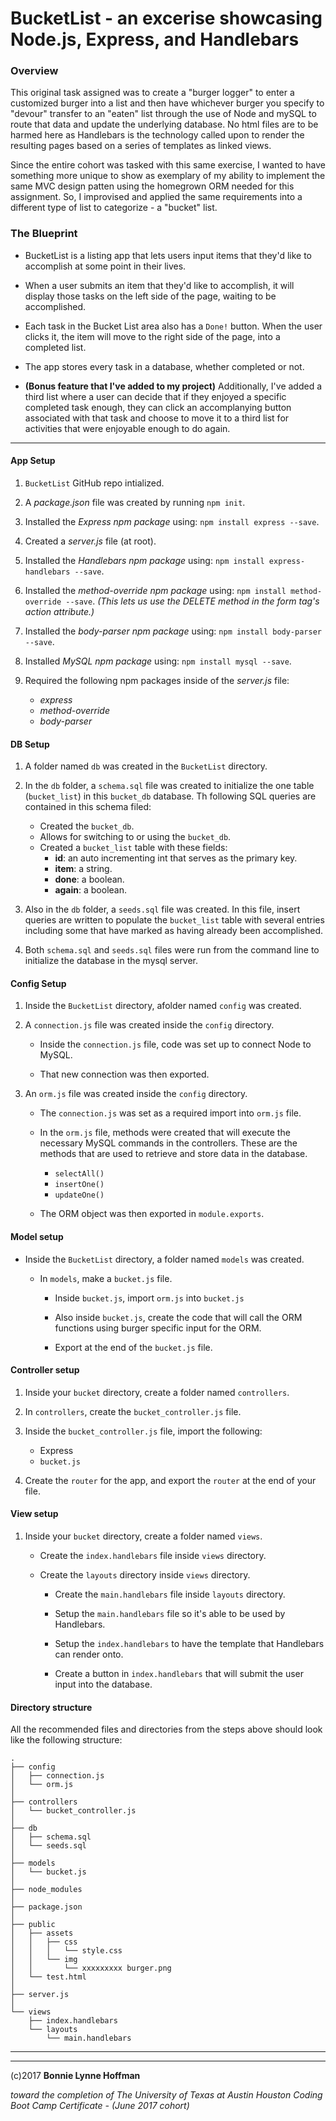 # BucketList - an excerise showcasing Node.js, Express, and Handlebars

### Overview

This original task assigned was to create a "burger logger" to enter a customized burger into a list and then have whichever burger you specify to "devour" transfer to an "eaten" list through the use of Node and mySQL to route that data and update the underlying database. No html files are to be harmed here as Handlebars is the technology called upon to render the resulting pages based on a series of templates as linked views.

Since the entire cohort was tasked with this same exercise, I wanted to have something more unique to show as exemplary of my ability to implement the same MVC design patten using the homegrown ORM needed for this assignment. So, I improvised and applied the same requirements into a different type of list to categorize - a "bucket" list.


### The Blueprint

* BucketList is a listing app that lets users input items that they'd like to accomplish at some point in their lives.

* When a user submits an item that they'd like to accomplish, it will display those tasks on the left side of the page, waiting to be accomplished.

* Each task in the Bucket List area also has a `Done!` button. When the user clicks it, the item will move to the right side of the page, into a completed list.

* The app stores every task in a database, whether completed or not.

* **(Bonus feature that I've added to my project)** Additionally, I've added a third list where a user can decide that if they enjoyed a specific completed task enough, they can click an accomplanying button associated with that task and choose to move it to a third list for activities that were enjoyable enough to do again.

- - - 

#### App Setup

1. `BucketList` GitHub repo intialized.

2. A *package.json* file was created by running `npm init`.

3. Installed the *Express npm package* using: `npm install express --save`.

4. Created a *server.js* file (at root).

5. Installed the *Handlebars npm package* using: `npm install express-handlebars --save`.

6. Installed the *method-override npm package* using: `npm install method-override --save`. *(This lets us use the DELETE method in the form tag's action attribute.)*

7. Installed the *body-parser npm package* using: `npm install body-parser --save`.

8. Installed *MySQL npm package* using: `npm install mysql --save`.

9. Required the following npm packages inside of the *server.js* file:
   * *express*
   * *method-override*
   * *body-parser*



#### DB Setup

1. A folder named `db` was created in the `BucketList` directory.

2. In the `db` folder, a `schema.sql` file was created to initialize the one table (`bucket_list`) in this `bucket_db` database. Th following SQL queries are contained in this schema filed:

   * Created the `bucket_db`.
   * Allows for switching to or using the `bucket_db`.
   * Created a `bucket_list` table with these fields:
     * **id**: an auto incrementing int that serves as the primary key.
     * **item**: a string.
     * **done**: a boolean.
     * **again**: a boolean.

3. Also in the `db` folder, a `seeds.sql` file was created. In this file, insert queries are written to populate the `bucket_list` table with several entries including some that have marked as having already been accomplished.

4. Both `schema.sql` and `seeds.sql` files were run from the command line to initialize the database in the mysql server.


#### Config Setup

1. Inside the `BucketList` directory, afolder named `config` was created.

2. A `connection.js` file was created inside the `config` directory.

   * Inside the `connection.js` file, code was set up to connect Node to MySQL.

   * That new connection was then exported.


3. An `orm.js` file was created inside the `config` directory.

   * The `connection.js` was set as a required import into `orm.js` file.

   * In the `orm.js` file, methods were created that will execute the necessary MySQL commands in the controllers. These are the methods that are used to retrieve and store data in the database.

     * `selectAll()` 
     * `insertOne()` 
     * `updateOne()` 

   * The ORM object was then exported in `module.exports`.



#### Model setup

* Inside the `BucketList` directory, a folder named `models` was created.






  * In `models`, make a `bucket.js` file.

    * Inside `bucket.js`, import `orm.js` into `bucket.js`

    * Also inside `bucket.js`, create the code that will call the ORM functions using burger specific input for the ORM.

    * Export at the end of the `bucket.js` file.

#### Controller setup

1. Inside your `bucket` directory, create a folder named `controllers`.

2. In `controllers`, create the `bucket_controller.js` file.

3. Inside the `bucket_controller.js` file, import the following:

   * Express
   * `bucket.js`

4. Create the `router` for the app, and export the `router` at the end of your file.

#### View setup

1. Inside your `bucket` directory, create a folder named `views`.

   * Create the `index.handlebars` file inside `views` directory.

   * Create the `layouts` directory inside `views` directory.

     * Create the `main.handlebars` file inside `layouts` directory.

     * Setup the `main.handlebars` file so it's able to be used by Handlebars.

     * Setup the `index.handlebars` to have the template that Handlebars can render onto.

     * Create a button in `index.handlebars` that will submit the user input into the database.

#### Directory structure

All the recommended files and directories from the steps above should look like the following structure:

```
.
├── config
│   ├── connection.js
│   └── orm.js
│ 
├── controllers
│   └── bucket_controller.js
│
├── db
│   ├── schema.sql
│   └── seeds.sql
│
├── models
│   └── bucket.js
│ 
├── node_modules
│ 
├── package.json
│
├── public
│   ├── assets
│   │   ├── css
│   │   │   └── style.css
│   │   └── img
│   │       └── xxxxxxxxx burger.png
│   └── test.html
│
├── server.js
│
└── views
    ├── index.handlebars
    └── layouts
        └── main.handlebars
```



- - -






- - - 


(c)2017 __Bonnie Lynne Hoffman__ 

*toward the completion of The University of Texas at Austin Houston Coding Boot Camp Certificate - (June 2017 cohort)*

